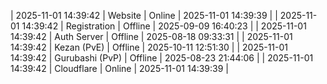 | 2025-11-01 14:39:42 | Website | Online | 2025-11-01 14:39:39 |
| 2025-11-01 14:39:42 | Registration | Offline | 2025-09-09 16:40:23 |
| 2025-11-01 14:39:42 | Auth Server | Offline | 2025-08-18 09:33:31 |
| 2025-11-01 14:39:42 | Kezan (PvE) | Offline | 2025-10-11 12:51:30 |
| 2025-11-01 14:39:42 | Gurubashi (PvP) | Offline | 2025-08-23 21:44:06 |
| 2025-11-01 14:39:42 | Cloudflare | Online | 2025-11-01 14:39:39 |
